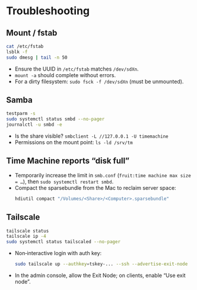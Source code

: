 # Troubleshooting

## Mount / fstab

```bash
cat /etc/fstab
lsblk -f
sudo dmesg | tail -n 50
```

- Ensure the UUID in `/etc/fstab` matches `/dev/sdXn`.
- `mount -a` should complete without errors.
- For a dirty filesystem: `sudo fsck -f /dev/sdXn` (must be unmounted).

## Samba

```bash
testparm -s
sudo systemctl status smbd --no-pager
journalctl -u smbd -e
```

- Is the share visible? `smbclient -L //127.0.0.1 -U timemachine`
- Permissions on the mount point: `ls -ld /srv/tm`

## Time Machine reports “disk full”

- Temporarily increase the limit in `smb.conf` (`fruit:time machine max size = …`), then `sudo systemctl restart smbd`.
- Compact the sparsebundle from the Mac to reclaim server space:
  ```bash
  hdiutil compact "/Volumes/<Share>/<Computer>.sparsebundle"
  ```

## Tailscale

```bash
tailscale status
tailscale ip -4
sudo systemctl status tailscaled --no-pager
```

- Non‑interactive login with auth key:
  ```bash
  sudo tailscale up --authkey=tskey-... --ssh --advertise-exit-node
  ```
- In the admin console, allow the Exit Node; on clients, enable “Use exit node”.
